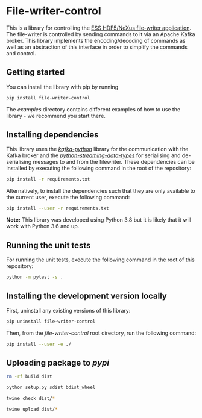 # File-writer-control
This is a library for controlling the [ESS HDF5/NeXus file-writer application](https://github.com/ess-dmsc/kafka-to-nexus).
The file-writer is controlled by sending commands to it via an Apache Kafka broker.
This library implements the encoding/decoding of commands as well as an abstraction of this interface in order to simplify
the commands and control.

## Getting started

You can install the library with pip by running
```bash
pip install file-writer-control
```

The _examples_ directory contains different examples of how to use the library - we recommend you start there.

## Installing dependencies

This library uses the [_kafka-python_](https://kafka-python.readthedocs.io/en/master/index.html) library for the
communication with the Kafka broker and the [_python-streaming-data-types_](https://github.com/ess-dmsc/python-streaming-data-types)
for serialising and de-serialising messages to and from the filewriter. These dependencies can be installed by executing
the following command in the root of the repository:

```bash
pip install -r requirements.txt
```

Alternatively, to install the dependencies such that they are only available to the current user, execute the following command:

```bash
pip install --user -r requirements.txt
```

**Note:** This library was developed using Python 3.8 but it is likely that it will work with Python 3.6 and up.

## Running the unit tests
For running the unit tests, execute the following command in the root of this repository:

```bash
python -m pytest -s .
```

## Installing the development version locally

First, uninstall any existing versions of this library:

```bash
pip uninstall file-writer-control
```

Then, from the *file-writer-control* root directory, run the following command:

```bash
pip install --user -e ./
```

## Uploading package to *pypi*

```bash
rm -rf build dist
```

```bash
python setup.py sdist bdist_wheel
```

```bash
twine check dist/*
```

```bash
twine upload dist/*
```
